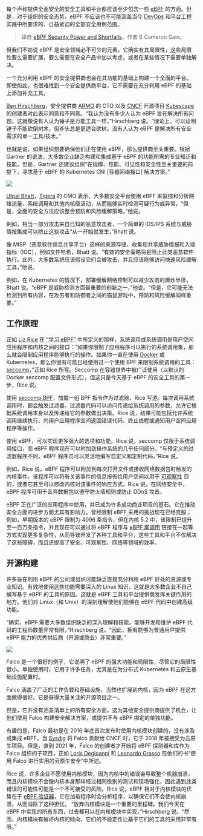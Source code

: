 
<!--
title: eBPF安全力量与不足
cover: https://cdn.thenewstack.io/media/2024/08/3d7f4b59-enis-can-ceyhan-xmrvdstiyay-unsplash.jpg
-->

每个声称提供全面安全的安全工具和平台都应该至少包含一些 [eBPF](https://thenewstack.io/what-is-ebpf/) 的方面。但是，对于组织的安全态势，eBPF 不应该也不可能涵盖当今 [DevOps](https://thenewstack.io/devops/) 和平台工程实践中所要求的、日益紧迫的全部安全用例范围。

> 译自 [eBPF Security Power and Shortfalls](https://thenewstack.io/ebpf-security-power-and-shortfalls/)，作者 B Cameron Gain。

但我们不妨说 eBPF 是安全领域必不可少的元素。它确实有其局限性，这些局限性要么需要扩展，要么需要在安全产品中加以考虑，或者在某些情况下需要单独解决。

一个充分利用 eBPF 的安全提供商也会在其功能的基础上构建一个全面的平台。即使如此，也很难找到一个安全提供商平台，它不需要在充分利用 eBPF 的基础上添加补充工具。

[Ben Hirschberg](https://il.linkedin.com/in/ben-hirschberg-66141890)，安全提供商 [ARMO](https://www.armosec.io/homepage-new-lp-2/?utm_term=kubescape&utm_campaign=brand-kubescape-us_t1-cpc&utm_source=google&utm_medium=cpc&utm_content=armosec&hsa_acc=5055384472&hsa_cam=17941524163&hsa_grp=142744593834&hsa_ad=708348387730&hsa_src=g&hsa_tgt=kwd-1016805388690&hsa_kw=armosec&hsa_mt=p&hsa_net=adwords&hsa_ver=3&gad_source=1&gclid=CjwKCAjwoJa2BhBPEiwA0l0ImCWwGC5TjjCbLdHR2f0Hang_OqLa6IQoP8jJ8oV4Ck9VpkaI_uYR9BoCgaAQAvD_BwE) 的 CTO 以及 [CNCF](https://cncf.io/?utm_content=inline+mention) 开源项目 [Kubescape](https://thenewstack.io/kubescape-3-0-the-result-of-lessons-learned-with-ebpf-for-security/) 的创建者对此表示同意和不同意。“我认为没有多少人认为 eBPF 旨在解决所有问题。这就像说有人认为锤子是万能工具一样，”Hirschberg 说。“理论上，可以证明锤子不能砍倒树木，但斧头总是更适合砍树。没有人认为 eBPF 是解决所有安全需求的单一工具/技术。”

也就是说，如果组织想要确保他们正在使用 eBPF，那么提供商至关重要。根据 Gartner 的说法，大多数企业缺乏构建和集成基于 eBPF 的功能所需的专业知识和技能。但是，Gartner 还建议组织“在规模、性能、可见性和安全性至关重要的前提下，寻求基于 eBPF 的 Kubernetes CNI [容器网络接口] 解决方案。”

![](https://cdn.thenewstack.io/media/2024/08/1557af1a-capture-decran-2024-08-27-173043-1024x315.png)

[Utpal Bhatt](https://www.linkedin.com/in/ubhatt)，[Tigera](https://www.tigera.io/) 的 CMO 表示，大多数安全平台使用 eBPF 来监控和分析网络流量、系统调用和其他内核级活动，从而能够实时检测可疑行为或异常。“但是，全面的安全方法应该整合预防和风险缓解策略，”他说。

例如，相当一部分攻击来自已知的恶意攻击者，一个简单的 IDS/IPS 系统与威胁情报集成可以防止这些攻击“从一开始就发生，”Bhatt 说。

像 MISP（恶意软件信息共享平台）这样的来源存储、收集和共享威胁情报和入侵指标（IOC），例如文件哈希，Bhatt 说。“有效的安全策略将是阻止此类恶意软件执行。此外，大多数系统应该假设它们会被攻击，并且应该能够访问快速风险缓解工具，”他说。

例如，在 Kubernetes 的情况下，部署缓解网络控制可以减少攻击的爆炸半径，Bhatt 说。“eBPF 是威胁检测方面最重要的创新之一，”他说。“但是，它可能无法检测到所有内容，在攻击者和防御者之间的猫鼠游戏中，预防和风险缓解同样重要。”

## 工作原理

正如 [Liz Rice](https://www.linkedin.com/in/lizrice/) 在 [“学习 eBPF”](https://www.oreilly.com/library/view/learning-ebpf/9781098135119/) 中所定义的那样，系统调用或系统调用是用户空间应用程序和内核之间的接口：“如果你限制了应用程序可以执行的系统调用集，那么就会限制应用程序能够执行的操作。如果你一直在使用 [Docker](https://www.docker.com/?utm_content=inline+mention) 或 Kubernetes，那么你很有可能已经使用过一个使用 BPF 来限制系统调用的工具：[seccomp](https://en.wikipedia.org/wiki/Seccomp)，”正如 Rice 所写。Seccomp 在容器世界中被广泛使用（以默认的 Docker seccomp 配置文件形式），但这只是今天基于 eBPF 的安全工具的第一步，Rice 说。

使用 [seccomp BPF](https://www.kernel.org/doc/html/v4.19/userspace-api/seccomp_filter.html)，加载一组 BPF 指令作为过滤器，Rice 写道。每次调用系统调用时，都会触发过滤器。过滤器代码可以访问传递给系统调用的参数，允许它根据系统调用本身以及传递给它的参数做出决策。Rice 说，结果可能包括允许系统调用继续执行、向用户应用程序空间返回错误代码、终止线程或通知用户空间应用程序等操作。

使用 eBPF，可以实现更多强大的选项和功能。Rice 说，seccomp 仅限于系统调用接口，而 eBPF 程序现在可以附加到操作系统的几乎任何部分。“与预定义的过滤器程序不同，eBPF 程序员可以灵活地编写自定义和定制代码，”Rice 说。

例如，Rice 说，eBPF 程序可以附加到每次打开文件或接收网络数据包时触发的内核事件。该程序可以将有关该事件的信息报告给用户空间以用于 [可观察性](https://thenewstack.io/observability/) 目的，或者它甚至可以修改内核对该事件的响应方式。Rice 说，在网络安全中，eBPF 程序可用于丢弃数据包以遵守防火墙规则或防止 DDoS 攻击。

eBPF 正在广泛的应用程序中使用，并已成为许多成功商业项目的基石。它在推动安全方面的进步方面尤其有影响力。曾经限制 eBPF 采用的挑战现在已经克服；例如，早期版本的 eBPF 限制为 4096 条指令，但在内核 5.2 中，该限制已提升至一百万条指令，并且现在可以通过将 eBPF 程序与 [eBPF 尾调用](https://thenewstack.io/what-is-ebpf/) 链接在一起等方式实现更多复杂性，从而导致开发了各种工具和平台，这些工具和平台不仅解决了这些障碍，而且还提高了安全、可观察性、网络等领域的效率。

## 开源构建

许多旨在利用 eBPF 的公司或组织可能缺乏直接充分利用 eBPF 好处的资源或专业知识。有效地使用这些功能需要深入的 Linux 知识，这就是大多数企业不自己编写基于 eBPF 的工具的原因。这就是 eBPF 工具和平台提供商发挥关键作用的地方。他们对 Linux（和 Unix）的深刻理解使他们能够在 eBPF 代码中创建高级功能。

“确实，eBPF 需要大多数组织缺乏的深入理解和技能。能够开发和维护 eBPF 代码的工程师数量非常有限，”Hirschberg 说。“因此，拥有能够为普通用户提供 eBPF 能力的优秀供应商（开源或商业）非常重要。”

![](https://cdn.thenewstack.io/media/2024/08/67ba6f78-capture-decran-2024-08-27-172649.png)

Falco 是一个很好的例子，它说明了 eBPF 的强大功能和局限性，尽管它的局限性很小。单独使用时，它用于许多任务，尤其是在为分布式 Kubernetes 和云原生基础设施配置时。

Falco 涵盖了广泛的工作负载和基础设施，当然也扩展到内核，因为 eBPF 在这方面做得很好。它是获得大量关注的开源项目之一。

但是，它并没有涵盖清单上的所有安全方面，这为其他安全提供商提供了机会，让他们使用 Falco 构建安全解决方案，或提供不与 eBPF 绑定的单独功能。

有趣的是，Falco 最初是在 2016 年底首次发布时使用内核模块创建的，没有涉及或集成 eBPF。当 [Sysdig](https://thenewstack.io/sysdig-prioritizing-risk-with-risk-spotlight/) 将 Falco 贡献给 CNCF 时，它于 2018 年被接受为云原生项目。但是，直到 2021 年，Falco 的创建者才开始将 eBPF 探测器和库作为 Falco 组织的子项目，正如 [Loris Degioanni](https://www.linkedin.com/in/degio) 和 [Leonardo Grasso](https://www.linkedin.com/in/leonardograsso/?originalSubdomain=it) 在他们的书“使用 Falco 进行实用的云原生安全”中所述。

Rice 说，许多企业不愿使用内核模块，因为内核中的错误会导致整个机器崩溃，而且内核模块不会像内核本身那样经过相同级别的测试和现场强化，因此遇到此类错误的可能性可能是一个不可接受的风险。Rice 说，eBPF 相对于内核模块的优势在于 [eBPF 验证器](https://docs.kernel.org/bpf/verifier.html)，它在加载程序时会分析程序，以确保它们不会使内核崩溃，从而消除了这种担忧。
“放弃内核模块是一个重要的里程碑。我们今天在 eBPF 中实现的所有东西，过去都可以在内核模块中实现，”Hirschberg 说。“然而，内核模块有破坏内核的倾向，它们的不稳定性让基于它们的工具的采用非常有限。”
